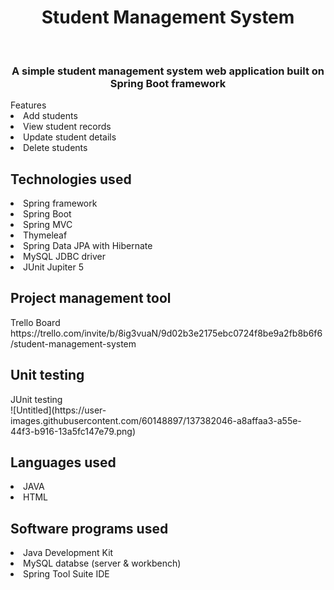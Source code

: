   <h1 align="center">Student Management System </h1>
  <br>
  <h3 align="center">A simple student management system web application built on Spring Boot framework</h3>
  Features
  <br>
  <ui>
  <li>Add students</li>
  <li>View student records</li>
  <li>Update student details</li>
  <li>Delete students</li>
  </ui>
  <h2>Technologies used</h2>
  <ui>
  <li>Spring framework</li>
  <li>Spring Boot</li>
  <li>Spring MVC</li>
  <li>Thymeleaf</li>
  <li>Spring Data JPA with Hibernate</li>
  <li>MySQL JDBC driver</li>
  <li>JUnit Jupiter 5</li>
  </ui>
  
  <h2>Project management tool</h2>
  Trello Board
  <br>
  https://trello.com/invite/b/8ig3vuaN/9d02b3e2175ebc0724f8be9a2fb8b6f6/student-management-system
  <br>
  
  <h2>Unit testing</h2>
  JUnit testing
  <br>
  ![Untitled](https://user-images.githubusercontent.com/60148897/137382046-a8affaa3-a55e-44f3-b916-13a5fc147e79.png)
  
  <h2>Languages used</h2>
  <ui>
  <li>JAVA</li>
  <li>HTML</li>
  </ui>

  
  <h2>Software programs used</h2>
  <ui>
  <li>Java Development Kit</li>
  <li>MySQL databse (server & workbench)</li>
  <li>Spring Tool Suite IDE</li>
  </ui>




 


